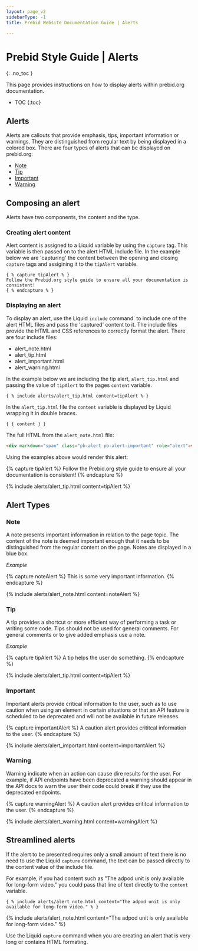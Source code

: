 ```yaml
---
layout: page_v2
sidebarType: -1
title: Prebid Website Documentation Guide | Alerts

---
```


# Prebid Style Guide | Alerts
{: .no_toc }

This page provides instructions on how to display alerts within prebid.org documentation. 

* TOC
{:toc}

## Alerts

Alerts are callouts that provide emphasis, tips, important information or warnings. They are distinguished from regular text by being displayed in a colored box. There are four types of alerts that can be displayed on prebid.org: 

- [Note](#note)
- [Tip](#tip)  
- [Important](#important)
- [Warning](#warning)

## Composing an alert

Alerts have two components, the content and the type. 

### Creating alert content
Alert content is assigned to a Liquid variable by using the `capture` tag. This variable is then passed on to the alert HTML include file. In the example below we are 'capturing' the content between the opening and closing `capture` tags and assigining it to the `tipAlert` variable. 

```
{ % capture tipAlert % }
Follow the Prebid.org style guide to ensure all your documentation is consistent!
{ % endcapture % }
```

### Displaying an alert

To display an alert, use the Liquid `include` command` to include one of the alert HTML files and pass the 'captured' content to it. The include files provide the HTML and CSS references to correctly format the alert. There are four include files: 

- alert_note.html
- alert_tip.html
- alert_important.html
- alert_warning.html

In the example below we are including the tip alert, `alert_tip.html` and passing the value of `tipAlert` to the pages `content` variable. 

```
{ % include alerts/alert_tip.html content=tipAlert % }
```

In the `alert_tip.html` file the `content` variable is displayed by Liquid wrapping it in double braces. 

```html
{ { content } }
```
The full HTML from the `alert_note.html` file: 

```html
<div markdown="span" class="pb-alert pb-alert-important" role="alert"><i class="fa fa-exclamation-circle"></i> <b>Important:</b> {{include.content}}</div>
```

Using the examples above would render this alert: 

{% capture tipAlert %}
Follow the Prebid.org style guide to ensure all your documentation is consistent!
{% endcapture %}

{% include alerts/alert_tip.html content=tipAlert %}

## Alert Types

### Note

A note presents important information in relation to the page topic. The content of the note is deemed important enough that it needs to be distinguished from the regular content on the page. Notes are displayed in a blue box. 

*Example*

{% capture noteAlert %}
This is some very important information.
{% endcapture %}

{% include alerts/alert_note.html content=noteAlert %}

### Tip

A tip provides a shortcut or more efficient way of performing a task or writing some code. Tips should not be used for general comments. For general comments or to give added emphasis use a note. 

*Example*

{% capture tipAlert %}
A tip helps the user do something. 
{% endcapture %}

{% include alerts/alert_tip.html content=tipAlert %}

### Important

Important alerts provide critical information to the user, such as to use caution when using an element in certain situations or that an API feature is scheduled to be deprecated and will not be available in future releases. 

{% capture importantAlert %}
A caution alert provides crititcal information to the user. 
{% endcapture %}

{% include alerts/alert_important.html content=importantAlert %}

### Warning

Warning indicate when an action can cause dire results for the user. For example, if API endpoints have been deprecated a warning should appear in the API docs to warn the user their code could break if they use the deprecated endpoints. 

{% capture warningAlert %}
A caution alert provides crititcal information to the user. 
{% endcapture %}

{% include alerts/alert_warning.html content=warningAlert %}

## Streamlined alerts

If the alert to be presented requires only a small amount of text there is no need to use the Liquid `capture` command, the text can be passed directly to the content value of the include file. 

For example, if you had content such as "The adpod unit is only available for long-form video." you could pass that line of text directly to the `content` variable. 
```
{ % include alerts/alert_note.html content="The adpod unit is only available for long-form video." % }
```
{% include alerts/alert_note.html content="The adpod unit is only available for long-form video." %}

Use the Liquid `capture` command when you are creating an alert that is very long or contains HTML formating. 


